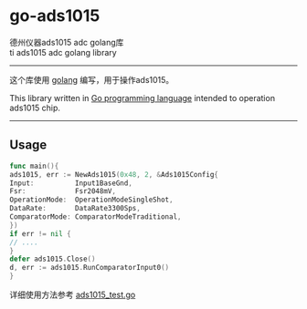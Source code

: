 # go-ads1015

德州仪器ads1015 adc golang库  
ti ads1015 adc golang library


----------------------------

这个库使用 [golang](https://golang.org/) 编写，用于操作ads1015。

This library written in [Go programming language](https://golang.org/) intended to operation ads1015 chip.

-------------------

## Usage

```go
func main(){
ads1015, err := NewAds1015(0x48, 2, &Ads1015Config{
Input:          Input1BaseGnd,
Fsr:            Fsr2048mV,
OperationMode:  OperationModeSingleShot,
DataRate:       DataRate3300Sps,
ComparatorMode: ComparatorModeTraditional,
})
if err != nil {
// ....
}
defer ads1015.Close()
d, err := ads1015.RunComparatorInput0()
}
```

详细使用方法参考 [ads1015_test.go](./pkg/go_ads1015/ads1015_test.go)  



